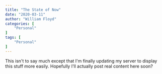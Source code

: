 ```yaml
---
title: "The State of Now"
date: "2020-03-11"
author: "William Floyd"
categories: [
    "Personal"
]
tags: [
    "Personal"
]
---
```


This isn't to say much except that I'm finally updating my server to display this stuff more easily.
Hopefully I'll actually post real content here soon?

